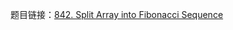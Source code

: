 题目链接：[842. Split Array into Fibonacci Sequence](https://leetcode.com/problems/split-array-into-fibonacci-sequence/)
